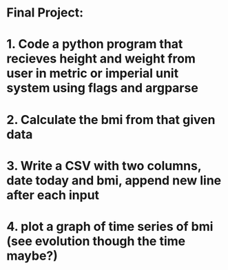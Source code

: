 ######
#   Final Project:
#   1. Code a python program that recieves height and weight from user in metric or imperial unit system using flags and argparse
#   2. Calculate the bmi from that given data
#   3. Write a CSV with two columns, date today and bmi, append new line after each input
#   4. plot a graph of time series of bmi (see evolution though the time maybe?)
#
#
#
#
#
#
#
#
